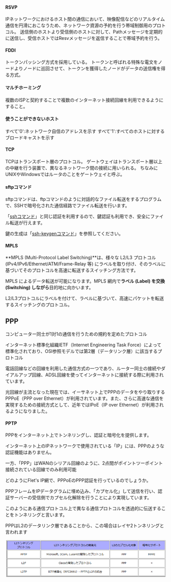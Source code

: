 #### RSVP

IPネットワークにおけるホスト間の通信において、映像配信などのリアルタイム通信を円滑におこなうため、ネットワーク資源の予約を行う帯域制御用のプロトコル。
送信側のホストより受信側のホストに対して、Pathメッセージを定期的に送信し、受信ホストではResvメッセージを返信することで帯域予約を行う。

#### FDDI

トークンパッシング方式を採用している。
トークンと呼ばれる特殊な電文をノードよりノードに巡回させて、トークンを獲得したノードがデータの送信権を得る方式。

#### マルチホーミング

複数のISPと契約することで複数のインターネット接続回線を利用できるようにすること。

#### 使うことができないホスト

すべて'0':ネットワーク自信のアドレスを示す
すべて'1':すべてのホストに対するブロードキャストを示す

#### TCP

TCPはトランスポート層のプロトコル。
ゲートウェイはトランスポート層以上の中継を行う装置で、異なるネットワーク間の接続に用いられる。
ちなみにUNIXやWindowsではルータのことをゲートウェイと呼ぶ。

#### sftpコマンド

sftpコマンドは、ftpコマンドのように対話的なファイル転送をするプログラムで、SSHで暗号化された通信経路でファイル転送を行います。

「[sshコマンド](https://webkaru.net/linux/ssh-command/)」と同じ認証を利用するので、鍵認証も利用でき、安全にファイル転送が行えます。

鍵の生成は「[ssh-keygenコマンド](https://webkaru.net/linux/ssh-keygen-command/)」を参照してください。

#### MPLS

**MPLS (Multi-Protocol Label Switching)**は、様々な L2/L3 プロトコル (IPv4/IPv6/Ethernet/ATM/Frame-Relay 等) にラベルを取り付け、そのラベルに基づいてそのプロトコルを高速に転送するスイッチング方法です。

MPLS によるデータ転送が可能になります。MPLS 網内で**ラベル (Label) を交換 (Switching) しながら**目的地に向かいます。

L2/L3プロトコルにラベルを付けて、ラベルに基づいて、高速にパケットを転送するスイッチングのプロトコル。

## PPP

コンピューター同士が1対1の通信を行うための規約を定めたプロトコル

インターネット標準化組織IETF（Internet Engineering Task Force）によって標準化されており、OSI参照モデルでは第2層（データリンク層）に該当するプロトコル

電話回線などの回線を利用した通信方式の一つであり、ルーター同士の接続やダイアルアップ回線、ADSL回線を使ってインターネットに接続する際に利用されています。

光回線が主流となった現在では、イーサネット上でPPPのデータをやり取りするPPPoE（PPP over Ethernet）が利用されています。また、さらに高速な通信を実現するための接続方式として、近年ではIPoE（IP over Ethernet）が利用されるようになりました。

#### PPTP

PPPをインターネット上でトンネリングし、認証と暗号化を提供します。

インターネット上のIPネットワークで使用されている「IP」には、PPPのような認証機能はありません。

一方、「PPP」はWANのシリアル回線のように、2点間がポイントツーポイント接続されている回線でのみ利用可能

どのようにFlet's IP網で、PPPoEのPPP認証を行っているのでしょうか。

PPPフレームをIPデータグラムに埋め込み、「カプセル化」して送信を行い、認証サーバーの受信側でカプセル化解除を行うことにより実現しています。

このようにある通信プロトコル上で異なる通信プロトコルを透過的に伝送することをトンネリングと言います。

PPPはL2のデータリンク層であることから、この場合はレイヤ2トンネリングと言われます

![1739694334598](image/protocol/1739694334598.png)
